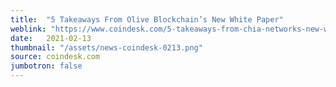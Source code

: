 ```yaml
---
title:  "5 Takeaways From Olive Blockchain’s New White Paper"
weblink: "https://www.coindesk.com/5-takeaways-from-chia-networks-new-white-paper"
date:   2021-02-13
thumbnail: "/assets/news-coindesk-0213.png"
source: coindesk.com
jumbotron: false
---
```

